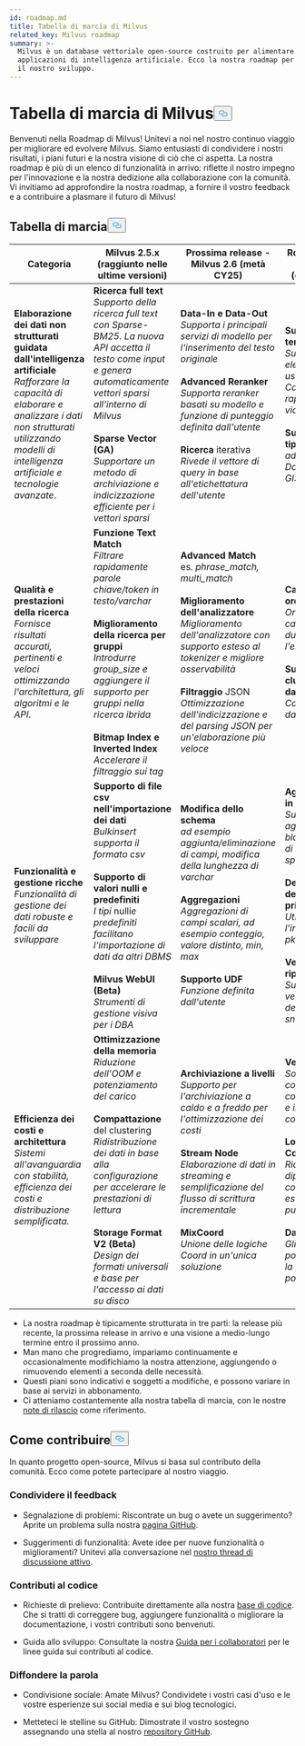 ```yaml
---
id: roadmap.md
title: Tabella di marcia di Milvus
related_key: Milvus roadmap
summary: >-
  Milvus è un database vettoriale open-source costruito per alimentare le
  applicazioni di intelligenza artificiale. Ecco la nostra roadmap per guidare
  il nostro sviluppo.
---
```

<h1 id="Milvus-Roadmap" class="common-anchor-header">Tabella di marcia di Milvus<button data-href="#Milvus-Roadmap" class="anchor-icon" translate="no">
      <svg translate="no"
        aria-hidden="true"
        focusable="false"
        height="20"
        version="1.1"
        viewBox="0 0 16 16"
        width="16"
      >
        <path
          fill="#0092E4"
          fill-rule="evenodd"
          d="M4 9h1v1H4c-1.5 0-3-1.69-3-3.5S2.55 3 4 3h4c1.45 0 3 1.69 3 3.5 0 1.41-.91 2.72-2 3.25V8.59c.58-.45 1-1.27 1-2.09C10 5.22 8.98 4 8 4H4c-.98 0-2 1.22-2 2.5S3 9 4 9zm9-3h-1v1h1c1 0 2 1.22 2 2.5S13.98 12 13 12H9c-.98 0-2-1.22-2-2.5 0-.83.42-1.64 1-2.09V6.25c-1.09.53-2 1.84-2 3.25C6 11.31 7.55 13 9 13h4c1.45 0 3-1.69 3-3.5S14.5 6 13 6z"
        ></path>
      </svg>
    </button></h1><p>Benvenuti nella Roadmap di Milvus! Unitevi a noi nel nostro continuo viaggio per migliorare ed evolvere Milvus. Siamo entusiasti di condividere i nostri risultati, i piani futuri e la nostra visione di ciò che ci aspetta. La nostra roadmap è più di un elenco di funzionalità in arrivo: riflette il nostro impegno per l'innovazione e la nostra dedizione alla collaborazione con la comunità. Vi invitiamo ad approfondire la nostra roadmap, a fornire il vostro feedback e a contribuire a plasmare il futuro di Milvus!</p>
<h2 id="Roadmap" class="common-anchor-header">Tabella di marcia<button data-href="#Roadmap" class="anchor-icon" translate="no">
      <svg translate="no"
        aria-hidden="true"
        focusable="false"
        height="20"
        version="1.1"
        viewBox="0 0 16 16"
        width="16"
      >
        <path
          fill="#0092E4"
          fill-rule="evenodd"
          d="M4 9h1v1H4c-1.5 0-3-1.69-3-3.5S2.55 3 4 3h4c1.45 0 3 1.69 3 3.5 0 1.41-.91 2.72-2 3.25V8.59c.58-.45 1-1.27 1-2.09C10 5.22 8.98 4 8 4H4c-.98 0-2 1.22-2 2.5S3 9 4 9zm9-3h-1v1h1c1 0 2 1.22 2 2.5S13.98 12 13 12H9c-.98 0-2-1.22-2-2.5 0-.83.42-1.64 1-2.09V6.25c-1.09.53-2 1.84-2 3.25C6 11.31 7.55 13 9 13h4c1.45 0 3-1.69 3-3.5S14.5 6 13 6z"
        ></path>
      </svg>
    </button></h2><table>
    <thead>
        <tr>
            <th>Categoria</th>
            <th>Milvus 2.5.x (raggiunto nelle ultime versioni)</th>
            <th>Prossima release - Milvus 2.6 (metà CY25)</th>
            <th>Roadmap futura - Milvus 3.0 (entro 1 anno)</th>
        </tr>
    </thead>
    <tbody>
        <tr>
            <td><strong>Elaborazione dei dati non strutturati guidata dall'intelligenza artificiale</strong><br/><i>Rafforzare la capacità di elaborare e analizzare i dati non strutturati utilizzando modelli di intelligenza artificiale e tecnologie avanzate</i>.</td>
            <td><strong>Ricerca full text</strong><br/><i>Supporto della ricerca full text con Sparse-BM25. La nuova API accetta il testo come input e genera automaticamente vettori sparsi all'interno di Milvus</i><br/><br/><strong>Sparse Vector (GA)</strong><br/><i>Supportare un metodo di archiviazione e indicizzazione efficiente per i vettori sparsi</i><br/></td>
            <td><strong>Data-In e Data-Out</strong><br/><i>Supporta i principali servizi di modello per l'inserimento del testo originale</i><br/><br/><strong>Advanced Reranker</strong><br/><i>Supporta reranker basati su modello e funzione di punteggio definita dall'utente</i><br/><br/><strong>Ricerca</strong> iterativa<br/><i>Rivede il vettore di query in base all'etichettatura dell'utente</i></td>
            <td><strong>Supporto dei tensori</strong><br/><i>Supporto di elenchi di vettori, usi tipici come Colbert, Copali e rappresentazione video</i><br/><br/><strong>Supporto di più tipi di dati</strong><br/><i>ad esempio Datetime, Map, GIS</i></td>
        </tr>
        <tr>
            <td><strong>Qualità e prestazioni della ricerca</strong><br/><i>Fornisce risultati accurati, pertinenti e veloci ottimizzando l'architettura, gli algoritmi e le API</i>.</td>
            <td><strong>Funzione Text Match</strong><br/><i>Filtrare rapidamente parole chiave/token in testo/varchar</i><br/><br/><strong>Miglioramento della ricerca per gruppi</strong><br/><i>Introdurre group_size e aggiungere il supporto per gruppi nella ricerca ibrida</i><br/><br/><strong>Bitmap Index e Inverted Index</strong><br/><i>Accelerare il filtraggio sui tag</i></td>
            <td><strong>Advanced Match</strong><br/> es<i>. phrase_match, multi_match </i><br/><br/><strong>Miglioramento dell'analizzatore</strong><br/><i>Miglioramento dell'analizzatore con supporto esteso al tokenizer e migliore osservabilità</i><br/><br/><strong>Filtraggio</strong> JSON<br/><i>Ottimizzazione dell'indicizzazione e del parsing JSON per un'elaborazione più veloce</i></td>
            <td><strong>Capacità di ordinamento</strong><br/><i>Ordinamento per campi scalari durante l'esecuzione</i><br/><br/><strong>Supporto del clustering dei dati</strong><br/><i>Co-località dei dati</i></td>
        </tr>
        <tr>
            <td><strong>Funzionalità e gestione ricche</strong><br/><i>Funzionalità di gestione dei dati robuste e facili da sviluppare</i></td>
            <td><strong>Supporto di file csv nell'importazione dei dati</strong><br/><i>Bulkinsert supporta il formato csv</i><br/><br/><strong>Supporto di valori nulli e predefiniti</strong><br/><i>I tipi</i> nulli<i>e predefiniti facilitano l'importazione di dati da altri DBMS</i><br/><br/><strong>Milvus WebUI (Beta)</strong><br/><i>Strumenti di gestione visiva per i DBA</i></td>
            <td><strong>Modifica dello schema</strong><br/><i>ad esempio aggiunta/eliminazione di campi, modifica della lunghezza di varchar</i><br/><br/><strong>Aggregazioni</strong><br/><i>Aggregazioni di campi scalari, ad esempio conteggio, valore distinto, min, max</i><br/><br/><strong>Supporto UDF</strong><br/><i>Funzione definita dall'utente</i></td>
            <td><strong>Aggiornamento in blocco</strong><br/><i>Supporta aggiornamenti in blocco del valore di un campo specifico</i><br/><br/><strong>Deduplicazione delle chiavi primarie</strong><br/><i>Utilizzando l'indice globale pk</i><br/><br/><strong>Versionamento e ripristino dei dati</strong><br/><i>Supporta il versionamento dei dati tramite snapshot</i></td>
        </tr>
        <tr>
            <td><strong>Efficienza dei costi e architettura</strong><br/><i>Sistemi all'avanguardia con stabilità, efficienza dei costi e distribuzione semplificata.</i></td>
            <td><strong>Ottimizzazione della memoria</strong><br/><i>Riduzione dell'OOM e potenziamento del carico</i><br/><br/><strong>Compattazione</strong> del clustering<br/><i>Ridistribuzione dei dati in base alla configurazione per accelerare le prestazioni di lettura</i><br/><br/><strong>Storage Format V2 (Beta)</strong><br/><i>Design dei formati universali e base per l'accesso ai dati su disco</i></td>
            <td><strong>Archiviazione a livelli</strong><br/><i>Supporto per l'archiviazione a caldo e a freddo per l'ottimizzazione dei costi</i><br/><br/><strong>Stream Node</strong><br/><i>Elaborazione di dati in streaming e semplificazione del flusso di scrittura incrementale</i><br/><br/><strong>MixCoord</strong><br/><i>Unione delle logiche Coord in un'unica soluzione</i></td>
            <td><strong>Vector Lake</strong><br/><i>Soluzione offline conveniente, connettore spark e integrazione con iceberg</i><br/><br/><strong>Logstore Component</strong><br/><i>Ridurre le dipendenze da componenti esterni come pulsar</i><br/><br/><strong>Data Evict Policy</strong><br/><i>Gli utenti possono definire la propria evict policy</i></td>
        </tr>
    </tbody>
</table>
<ul>
<li>La nostra roadmap è tipicamente strutturata in tre parti: la release più recente, la prossima release in arrivo e una visione a medio-lungo termine entro il prossimo anno.</li>
<li>Man mano che progrediamo, impariamo continuamente e occasionalmente modifichiamo la nostra attenzione, aggiungendo o rimuovendo elementi a seconda delle necessità.</li>
<li>Questi piani sono indicativi e soggetti a modifiche, e possono variare in base ai servizi in abbonamento.</li>
<li>Ci atteniamo costantemente alla nostra tabella di marcia, con le nostre <a href="/docs/it/release_notes.md">note di rilascio</a> come riferimento.</li>
</ul>
<h2 id="How-to-contribute" class="common-anchor-header">Come contribuire<button data-href="#How-to-contribute" class="anchor-icon" translate="no">
      <svg translate="no"
        aria-hidden="true"
        focusable="false"
        height="20"
        version="1.1"
        viewBox="0 0 16 16"
        width="16"
      >
        <path
          fill="#0092E4"
          fill-rule="evenodd"
          d="M4 9h1v1H4c-1.5 0-3-1.69-3-3.5S2.55 3 4 3h4c1.45 0 3 1.69 3 3.5 0 1.41-.91 2.72-2 3.25V8.59c.58-.45 1-1.27 1-2.09C10 5.22 8.98 4 8 4H4c-.98 0-2 1.22-2 2.5S3 9 4 9zm9-3h-1v1h1c1 0 2 1.22 2 2.5S13.98 12 13 12H9c-.98 0-2-1.22-2-2.5 0-.83.42-1.64 1-2.09V6.25c-1.09.53-2 1.84-2 3.25C6 11.31 7.55 13 9 13h4c1.45 0 3-1.69 3-3.5S14.5 6 13 6z"
        ></path>
      </svg>
    </button></h2><p>In quanto progetto open-source, Milvus si basa sul contributo della comunità. Ecco come potete partecipare al nostro viaggio.</p>
<h3 id="Share-feedback" class="common-anchor-header">Condividere il feedback</h3><ul>
<li><p>Segnalazione di problemi: Riscontrate un bug o avete un suggerimento? Aprite un problema sulla nostra <a href="https://github.com/milvus-io/milvus/issues">pagina GitHub</a>.</p></li>
<li><p>Suggerimenti di funzionalità: Avete idee per nuove funzionalità o miglioramenti? Unitevi alla conversazione nel <a href="https://github.com/milvus-io/milvus/discussions/40263">nostro thread di discussione attivo</a>.</p></li>
</ul>
<h3 id="Code-contributions" class="common-anchor-header">Contributi al codice</h3><ul>
<li><p>Richieste di prelievo: Contribuite direttamente alla nostra <a href="https://github.com/milvus-io/milvus/pulls">base di codice</a>. Che si tratti di correggere bug, aggiungere funzionalità o migliorare la documentazione, i vostri contributi sono benvenuti.</p></li>
<li><p>Guida allo sviluppo: Consultate la nostra <a href="https://github.com/milvus-io/milvus/blob/82915a9630ab0ff40d7891b97c367ede5726ff7c/CONTRIBUTING.md">Guida per i collaboratori</a> per le linee guida sui contributi al codice.</p></li>
</ul>
<h3 id="Spread-the-word" class="common-anchor-header">Diffondere la parola</h3><ul>
<li><p>Condivisione sociale: Amate Milvus? Condividete i vostri casi d'uso e le vostre esperienze sui social media e sui blog tecnologici.</p></li>
<li><p>Metteteci le stelline su GitHub: Dimostrate il vostro sostegno assegnando una stella al nostro <a href="https://github.com/milvus-io/milvus">repository GitHub</a>.</p></li>
</ul>
